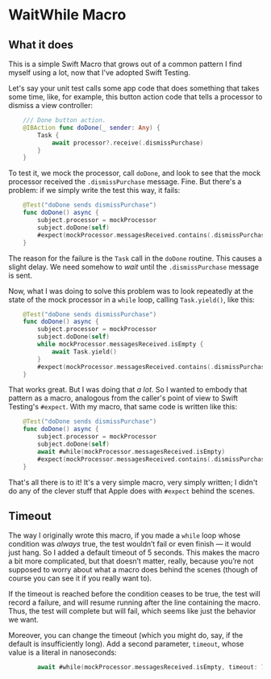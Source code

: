 # WaitWhile Macro

## What it does

This is a simple Swift Macro that grows out of a common pattern I find myself using a lot, now that I've adopted Swift Testing.

Let's say your unit test calls some app code that does something that takes some time, like, for example, this button action code that tells a processor to dismiss a view controller:

````swift
    /// Done button action.
    @IBAction func doDone(_ sender: Any) {
        Task {
            await processor?.receive(.dismissPurchase)
        }
    }
````

To test it, we mock the processor, call `doDone`, and look to see that the mock processor received the `.dismissPurchase` message. Fine. But there's a problem: if we simply write the test this way, it fails:

````swift
    @Test("doDone sends dismissPurchase")
    func doDone() async {
        subject.processor = mockProcessor
        subject.doDone(self)
        #expect(mockProcessor.messagesReceived.contains(.dismissPurchase))
    }
````

The reason for the failure is the `Task` call in the `doDone` routine. This causes a slight delay. We need somehow to _wait_ until the `.dismissPurchase` message is sent.

Now, what I was doing to solve this problem was to look repeatedly at the state of the mock processor in a `while` loop, calling `Task.yield()`, like this:

````swift
    @Test("doDone sends dismissPurchase")
    func doDone() async {
        subject.processor = mockProcessor
        subject.doDone(self)
        while mockProcessor.messagesReceived.isEmpty {
            await Task.yield()
        }
        #expect(mockProcessor.messagesReceived.contains(.dismissPurchase))
    }
````

That works great. But I was doing that _a lot_. So I wanted to embody that pattern as a macro, analogous from the caller's point of view to Swift Testing's `#expect`. With my macro, that same code is written like this:

````swift
    @Test("doDone sends dismissPurchase")
    func doDone() async {
        subject.processor = mockProcessor
        subject.doDone(self)
        await #while(mockProcessor.messagesReceived.isEmpty)
        #expect(mockProcessor.messagesReceived.contains(.dismissPurchase))
    }
````

That's all there is to it! It's a very simple macro, very simply written; I didn't do any of the clever stuff that Apple does with `#expect` behind the scenes.

## Timeout

The way I originally wrote this macro, if you made a `while` loop whose condition was _always_ true, the test wouldn’t fail or even finish — it would just hang. So I added a default timeout of 5 seconds. This makes the macro a bit more complicated, but that doesn’t matter, really, because you’re not supposed to worry about what a macro does behind the scenes (though of course you can see it if you really want to).

If the timeout is reached before the condition ceases to be true, the test will record a failure, and will resume running after the line containing the macro. Thus, the test will complete but will fail, which seems like just the behavior we want.

Moreover, you can change the timeout (which you might do, say, if the default is insufficiently long). Add a second parameter, `timeout`, whose value is a literal in nanoseconds:

```swift
        await #while(mockProcessor.messagesReceived.isEmpty, timeout: 7_000_000_000)
```



